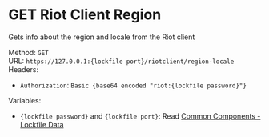 <!-- This file is automatically generated! Do not edit it directly! See https://github.com/techchrism/valorant-api-docs/blob/trunk/contributing.md for more information. -->

# GET Riot Client Region

Gets info about the region and locale from the Riot client  


Method: `GET`  
URL: `https://127.0.0.1:{lockfile port}/riotclient/region-locale`  
Headers:
 - `Authorization`: `Basic {base64 encoded "riot:{lockfile password}"}`

Variables:
 - `{lockfile password}` and `{lockfile port}`: Read [Common Components - Lockfile Data](../common-components.md#lockfile-data)

